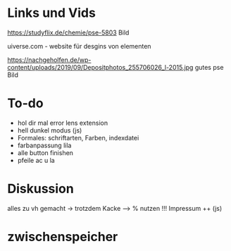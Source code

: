 # Links und Vids

https://studyflix.de/chemie/pse-5803 Bild

uiverse.com - website für desgins von elementen

https://nachgeholfen.de/wp-content/uploads/2019/09/Depositphotos_255706026_l-2015.jpg
gutes pse Bild

# To-do

- hol dir mal error lens extension
- hell dunkel modus (js)
- Formales: schriftarten, Farben, indexdatei
- farbanpassung lila
- alle button finishen
- pfeile ac u la

# Diskussion

alles zu vh gemacht -> trotzdem Kacke
--> % nutzen !!!
Impressum ++ (js)

# zwischenspeicher
